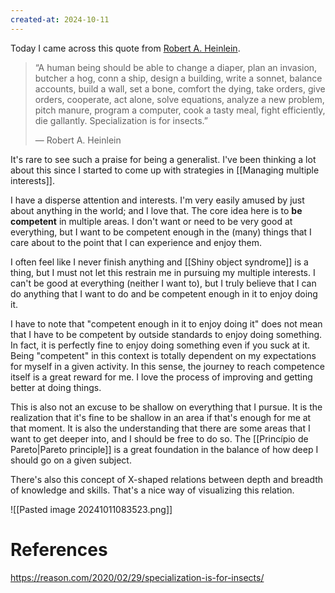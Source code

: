```yaml
---
created-at: 2024-10-11
---
```


Today I came across this quote from [Robert A. Heinlein](https://en.wikipedia.org/wiki/Robert_A._Heinlein).

>  “A human being should be able to change a diaper, plan an invasion, butcher a hog, conn a ship, design a building, write a sonnet, balance accounts, build a wall, set a bone, comfort the dying, take orders, give orders, cooperate, act alone, solve equations, analyze a new problem, pitch manure, program a computer, cook a tasty meal, fight efficiently, die gallantly. Specialization is for insects.”
>
> ― Robert A. Heinlein

It's rare to see such a praise for being a generalist. I've been thinking a lot about this since I started to come up with strategies in [[Managing multiple interests]].

I have a disperse attention and interests. I'm very easily amused by just about anything in the world; and I love that. The core idea here is to **be competent** in multiple areas. I don't want or need to be very good at everything, but I want to be competent enough in the (many) things that I care about to the point that I can experience and enjoy them.

I often feel like I never finish anything and [[Shiny object syndrome]] is a thing, but I must not let this restrain me in pursuing my multiple interests. I can't be good at everything (neither I want to), but I truly believe that I can do anything that I want to do and be competent enough in it to enjoy doing it.

I have to note that "competent enough in it to enjoy doing it" does not mean that I have to be competent by outside standards to enjoy doing something. In fact, it is perfectly fine to enjoy doing something even if you suck at it. Being "competent" in this context is totally dependent on my expectations for myself in a given activity. In this sense, the journey to reach competence itself is a great reward for me. I love the process of improving and getting better at doing things.

This is also not an excuse to be shallow on everything that I pursue. It is the realization that it's fine to be shallow in an area if that's enough for me at that moment. It is also the understanding that there are some areas that I want to get deeper into, and I should be free to do so. The [[Princípio de Pareto|Pareto principle]] is a great foundation in the balance of how deep I should go on a given subject.

There's also this concept of X-shaped relations between depth and breadth of knowledge and skills. That's a nice way of visualizing this relation.

![[Pasted image 20241011083523.png]]

# References

https://reason.com/2020/02/29/specialization-is-for-insects/

